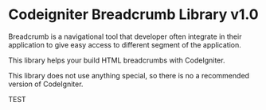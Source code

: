 # Codeigniter Breadcrumb Library v1.0

Breadcrumb is a navigational tool that developer often integrate in their application to give easy access to different segment of the application.

This library helps your build HTML breadcrumbs with CodeIgniter.

This library does not use anything special, so there is no a recommended version of CodeIgniter.

TEST
